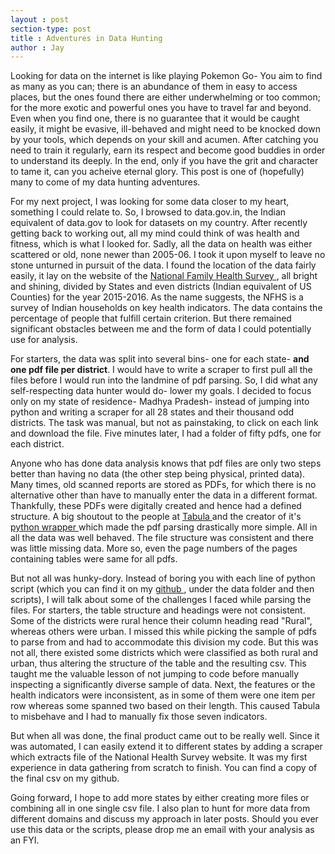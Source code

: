 ```yaml
---
layout : post
section-type: post
title : Adventures in Data Hunting
author : Jay
---
```


Looking for data on the internet is like playing Pokemon Go- You aim to find as many as you can; there is an abundance of them in easy to access places, but the ones found there are either underwhelming or too common; for the more exotic and powerful ones you have to travel far and beyond. Even when you find one, there is no guarantee that it would be caught easily, it might be evasive, ill-behaved and might need to be knocked down by your tools, which depends on your skill and acumen. After catching you need to train it regularly, earn its respect and become good buddies in order to understand its deeply.
In the end, only if you have the grit and character to tame it, can you acheive eternal glory. This post is one of (hopefully) many to come of my data hunting adventures.

For my next project, I was looking for some data closer to my heart, something I could relate to. So, I browsed to data.gov.in, the Indian equivalent of data.gov to look for datasets on my country. After recently getting back to working out, all my mind could think of was health and fitness, which is what I looked for.  Sadly, all the data on health was either scattered or old, none newer than 2005-06. I took it upon myself to leave no stone unturned in pursuit of the data. I found the location of the data fairly easily, it lay on the website of the <a href="http://rchiips.org/nfhs/"> National Family Health Survey </a>, all bright and shining, divided by States and even districts (Indian equivalent of US Counties) for the year 2015-2016. As the name suggests, the NFHS is a survey of Indian households on key health indicators. The data contains the percentage of people that fulfill certain criterion. But there remained significant obstacles between me and the form of data I could potentially use for analysis.

For starters, the data was split into several bins- one for each state- **and one pdf file per district**. I would have to write a scraper to first pull all the files before I would run into the landmine of pdf parsing. So, I did what any self-respecting data hunter would do- lower my goals. I decided to focus only on my state of residence- Madhya Pradesh- instead of jumping into python and writing a scraper for all 28 states and their thousand odd districts. The task was manual, but not as painstaking, to click on each link and download the file. Five minutes later, I had a folder of fifty pdfs, one for each district.

Anyone who has done data analysis knows that pdf files are only two steps better than having no data (the other step being physical, printed data). Many times, old scanned reports are stored as PDFs, for which there is no alternative other than have to manually enter the data in a different format. Thankfully, these PDFs were digitally created and hence had a defined structure. A big shoutout to the people at <a href="tabula.technology"> Tabula </a> and the creator of it's <a href= "https://github.com/chezou/tabula-py"> python wrapper </a> which made the pdf parsing drastically more simple. All in all the data was well behaved. The file structure was consistent and there was little missing data. More so, even the page numbers of the pages containing tables were same for all pdfs.

But not all was hunky-dory. Instead of boring you with each line of python script (which you can find it on my <a href="https://github.com/jparchure/datasets"> github </a>, under the data folder and then scripts), I will talk about some of the challenges I faced while parsing the files. For starters, the table structure and headings were not consistent. Some of the districts were rural hence their column heading read "Rural", whereas others were urban. I missed this while picking the sample of pdfs to parse from and had to accommodate this division my code. But this was not all, there existed some districts which were classified as both rural and urban, thus altering the structure of the table and the resulting csv. This taught me the valuable lesson of not jumping to code before manually inspecting a significantly diverse sample of data. Next, the features or the health indicators were inconsistent, as in some of them were one item per row whereas some spanned two based on their length. This caused Tabula to misbehave and I had to manually fix those seven indicators.

But when all was done, the final product came out to be really well. Since it was automated, I can easily extend it to different states by adding a scraper which extracts file of the National Health Survey website. It was my first experience in data gathering from scratch to finish. You can find a copy of the final csv on my github.

Going forward, I hope to add more states by either creating more files or combining all in one single csv file. I also plan to hunt for more data from different domains and discuss my approach in later posts. Should you ever use this data or the scripts, please drop me an email with your analysis as an FYI.
